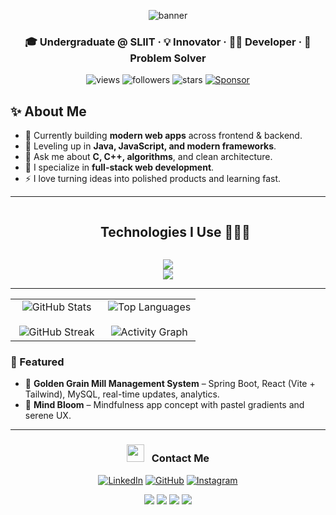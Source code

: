 <!-- TOP BANNER -->
<p align="center">
  <img src="https://capsule-render.vercel.app/api?type=waving&color=gradient&height=200&section=header&text=Diani%20Kaumadi&fontSize=50&fontColor=fff&animation=fadeIn&fontAlignY=35&desc=Full-stack%20Developer%20%7C%20AI%20Enthusiast%20%7C%20Innovator&descAlignY=55&descAlign=50" alt="banner"/>
</p>

<!-- QUICK FACTS -->
<div align="center">

### 🎓 Undergraduate @ SLIIT · 💡 Innovator · 👨‍💻 Developer · 🚀 Problem Solver

<p>
  <img src="https://komarev.com/ghpvc/?username=Dianikaumadi&label=Profile%20views&color=red&style=flat&v=6" alt="views" />
  <img src="https://img.shields.io/github/followers/Dianikaumadi?label=Followers&style=social&v=6" alt="followers" />
  <img src="https://img.shields.io/github/stars/Dianikaumadi?label=Stars&style=social&v=6" alt="stars" />
  <a href="https://github.com/sponsors/Dianikaumadi"><img src="https://img.shields.io/badge/Sponsor-%E2%9D%A4-ff6680?logo=github&v=6" alt="Sponsor" /></a>
</p>

</div>

<!-- ABOUT ME -->
## ✨ About Me

- 🔭 Currently building **modern web apps** across frontend & backend.  
- 🌱 Leveling up in **Java, JavaScript, and modern frameworks**.  
- 💬 Ask me about **C, C++, algorithms**, and clean architecture.  
- 💼 I specialize in **full-stack web development**.  
- ⚡ I love turning ideas into polished products and learning fast.  

---

<!-- TECH STACK -->
<div id="user-content-toc">
  <ul align="center">
    <summary><h2 style="display:inline-block">Technologies I Use 👨🏻‍💻</h2></summary>
  </ul>
</div>

<p align="center">
  <a href="https://skillicons.dev">
    <img src="https://skillicons.dev/icons?i=git,github,java,js,python,react,nextjs,nodejs,express,html,css,tailwind,vite&perline=14" />
    <br/>
    <img src="https://skillicons.dev/icons?i=kotlin,androidstudio,linux,php,spring,mysql,mongodb,vscode,eclipse,postman,figma&perline=14" />
  </a>
</p>

---
<!-- STATS -->
<table align="center">
  <tr>
    <td align="center" width="50%">
      <img
        src="https://github-readme-stats.vercel.app/api?username=Dianikaumadi&show_icons=true&count_private=true&theme=radical&hide_border=true"
        alt="GitHub Stats"
      />
      <br /><br />
      <img
        src="https://streak-stats.demolab.com?user=Dianikaumadi&theme=radical&hide_border=true"
        alt="GitHub Streak"
      />
    </td>
    <td align="center" width="50%">
      <img
        src="https://github-readme-stats.vercel.app/api/top-langs/?username=Dianikaumadi&layout=compact&langs_count=8&theme=radical&hide_border=true"
        alt="Top Languages"
      />
      <br /><br />
      <img
        src="https://github-readme-activity-graph.vercel.app/graph?username=Dianikaumadi&theme=radical&hide_border=true"
        alt="Activity Graph"
      />
    </td>
  </tr>
</table>


<!-- FEATURED / PROJECTS -->
### 🔗 Featured

- 🌾 **Golden Grain Mill Management System** – Spring Boot, React (Vite + Tailwind), MySQL, real-time updates, analytics.  
- 🧠 **Mind Bloom** – Mindfulness app concept with pastel gradients and serene UX.  


---

<!-- CONTACT -->
<h3 align="center">
  <img src="https://media.giphy.com/media/iY8CRBdQXODJSCERIr/giphy.gif" width="28" height="28" style="margin-right:8px;"> Contact Me
</h3>

<p align="center">
  <a href="YOUR_LINKEDIN_URL" target="_blank"><img src="https://img.icons8.com/doodle/40/000000/linkedin--v2.png" alt="LinkedIn"></a>
  <a href="https://github.com/Dianikaumadi" target="_blank"><img src="https://img.icons8.com/doodle/40/000000/github--v1.png" alt="GitHub"></a>
  <a href="YOUR_INSTAGRAM_URL" target="_blank"><img src="https://img.icons8.com/doodle/40/000000/instagram-new--v2.png" alt="Instagram"></a>
  
</p>

<!-- BOTTOM BANNER + CUSTOM GRADIENT BADGES -->
<div align="center">
  

  <!-- Gradient vibe badges -->
  <img src="https://img.shields.io/badge/Open%20to%20Work-%F0%9F%9A%80-purple?style=for-the-badge&logo=github&logoColor=white&labelColor=8A2BE2&color=ff69b4" />
  <img src="https://img.shields.io/badge/Learning-JavaScript%20%26%20Java-blueviolet?style=for-the-badge&logo=javascript&logoColor=yellow&labelColor=6A0DAD&color=00CED1" />
  <img src="https://img.shields.io/badge/Focus-Full--Stack%20Development-cyan?style=for-the-badge&logo=react&logoColor=61DAFB&labelColor=483D8B&color=20B2AA" />
  <img src="https://img.shields.io/badge/Ask%20Me-Algorithms%20%26%20C++-pink?style=for-the-badge&logo=c%2B%2B&logoColor=white&labelColor=8B008B&color=FF1493" />
</div>


